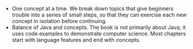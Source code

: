 * One concept at a time. We break down topics that give beginners trouble into a series of small steps, so that they can exercise each new concept in isolation before continuing.
* Balance of Java and concepts. The book is not primarily about Java; it uses code examples to demonstrate computer science. Most chapters start with language features and end with concepts.